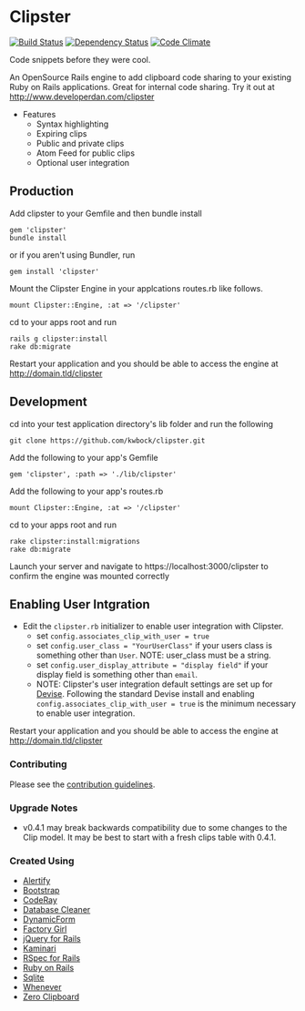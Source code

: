 # Clipster

[<img src="https://secure.travis-ci.org/kwbock/clipster.png" alt="Build Status" />](http://travis-ci.org/kwbock/clipster)
[![Dependency Status](https://gemnasium.com/kwbock/clipster.png)](https://gemnasium.com/kwbock/clipster)
[![Code Climate](https://codeclimate.com/badge.png)](https://codeclimate.com/github/kwbock/clipster)

Code snippets before they were cool.

An OpenSource Rails engine to add clipboard code sharing to your existing Ruby on Rails applications. Great for internal code sharing. Try it out at http://www.developerdan.com/clipster
* Features
	* Syntax highlighting
	* Expiring clips
	* Public and private clips
	* Atom Feed for public clips
	* Optional user integration

## Production

Add clipster to your Gemfile and then bundle install

    gem 'clipster'
    bundle install

or if you aren't using Bundler, run

    gem install 'clipster'

Mount the Clipster Engine in your applcations routes.rb like follows.

    mount Clipster::Engine, :at => '/clipster'

cd to your apps root and run

    rails g clipster:install
    rake db:migrate

Restart your application and you should be able to access the engine at http://domain.tld/clipster

## Development

cd into your test application directory's lib folder and run the following

    git clone https://github.com/kwbock/clipster.git

Add the following to your app's Gemfile

    gem 'clipster', :path => './lib/clipster'

Add the following to your app's routes.rb

    mount Clipster::Engine, :at => '/clipster'

cd to your apps root and run

    rake clipster:install:migrations
    rake db:migrate

Launch your server and navigate to https://localhost:3000/clipster to confirm the engine was mounted correctly

## Enabling User Intgration


* Edit the `clipster.rb` initializer to enable user integration with Clipster.
	* set `config.associates_clip_with_user = true`
	* set `config.user_class = "YourUserClass"` if your users class is something other than `User`.	NOTE: user_class must be a string.
	* set `config.user_display_attribute = "display field"` if your display field is something other than `email`.
	* NOTE: Clipster's user integration default settings are set up for [Devise](https://github.com/plataformatec/devise). Following the standard Devise install and enabling `config.associates_clip_with_user = true` is the minimum necessary to enable user integration.

Restart your application and you should be able to access the engine at http://domain.tld/clipster

### Contributing

Please see the [contribution guidelines](https://github.com/kwbock/clipster/blob/master/CONTRIBUTION_GUIDELINES.md).

### Upgrade Notes

* v0.4.1 may break backwards compatibility due to some changes to the Clip model. It may be best to start with a fresh clips table with 0.4.1. 

### Created Using
* [Alertify](https://github.com/fabien-d/alertify.js/)
* [Bootstrap](http://twitter.github.com/bootstrap/)
* [CodeRay](http://coderay.rubychan.de/)
* [Database Cleaner](https://github.com/bmabey/database_cleaner)
* [DynamicForm](https://github.com/joelmoss/dynamic_form)
* [Factory Girl](https://github.com/thoughtbot/factory_girl)
* [jQuery for Rails](https://github.com/indirect/jquery-rails)
* [Kaminari](https://github.com/amatsuda/kaminari)
* [RSpec for Rails](https://github.com/rspec/rspec-rails)
* [Ruby on Rails](http://rubyonrails.org/)
* [Sqlite](https://www.sqlite.org/)
* [Whenever](https://github.com/javan/whenever)
* [Zero Clipboard](https://github.com/jonrohan/ZeroClipboard)

